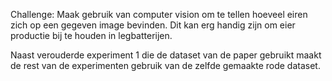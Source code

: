 Challenge:
Maak gebruik van computer vision om te tellen hoeveel eiren zich op een gegeven image bevinden. Dit kan erg handig zijn om eier productie bij te houden in legbatterijen.

Naast verouderde experiment 1 die de dataset van de paper gebruikt maakt de rest van de experimenten gebruik van de zelfde gemaakte rode dataset.
